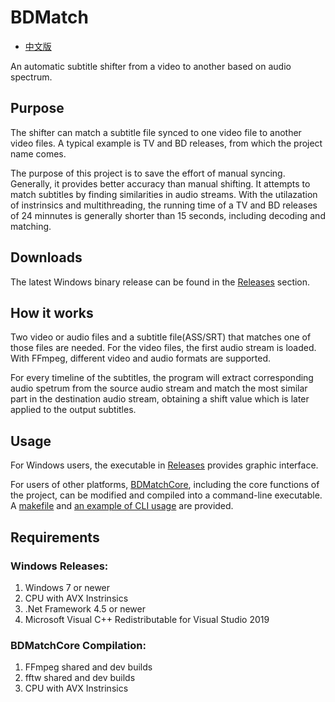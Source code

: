 # BDMatch
* [中文版](/README.CHS.md)

An automatic subtitle shifter from a video to another based on audio spectrum.
## Purpose
The shifter can match a subtitle file synced to one video file to another video files. A typical example is TV and BD releases, from which the project name comes.

The purpose of this project is to save the effort of manual syncing. Generally, it provides better accuracy than manual shifting. It attempts to match subtitles by finding similarities in audio streams. With the utilazation of instrinsics and multithreading, the running time of a TV and BD releases of 24 minnutes is generally shorter than 15 seconds, including decoding and matching.

## Downloads
The latest Windows binary release can be found in the [Releases](https://github.com/Thomasyse/BDMatch/releases) section.

## How it works
Two video or audio files and a subtitle file(ASS/SRT) that matches one of those files are needed. For the video files, the first audio stream is loaded. With FFmpeg, different video and audio formats are supported.

For every timeline of the subtitles, the program will extract corresponding audio spetrum from the source audio stream and match the most similar part in the destination audio stream, obtaining a shift value which is later applied to the output subtitles.

## Usage
For Windows users, the executable in [Releases](https://github.com/Thomasyse/BDMatch/releases) provides graphic interface.

For users of other platforms, [BDMatchCore](/BDMatchCore), including the core functions of the project, can be modified and compiled into a command-line executable. A [makefile](/BDMatchCore/makefile) and [an example of CLI usage](/BDMatchCore/CLI.cpp) are provided.

## Requirements

### Windows Releases:
1. Windows 7 or newer
2. CPU with AVX Instrinsics
3. .Net Framework 4.5 or newer
4. Microsoft Visual C++ Redistributable for Visual Studio 2019

### BDMatchCore Compilation:
1. FFmpeg shared and dev builds
2. fftw shared and dev builds
3. CPU with AVX Instrinsics
